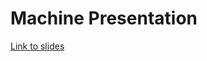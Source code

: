 # Machine Presentation
[Link to slides](https://docs.google.com/presentation/d/1qq6SpHGU-6AJWNetaVdd60JiInS7vF9y2_4CkNdNsos/edit?usp=sharing) 
